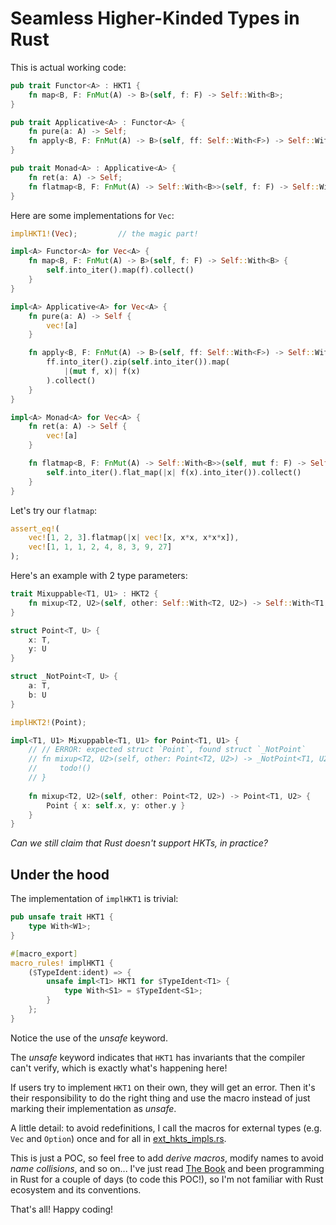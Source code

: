 # Seamless Higher-Kinded Types in Rust

This is actual working code:

```rust
pub trait Functor<A> : HKT1 {
    fn map<B, F: FnMut(A) -> B>(self, f: F) -> Self::With<B>;
}

pub trait Applicative<A> : Functor<A> {
    fn pure(a: A) -> Self;
    fn apply<B, F: FnMut(A) -> B>(self, ff: Self::With<F>) -> Self::With<B>;
}

pub trait Monad<A> : Applicative<A> {
    fn ret(a: A) -> Self;
    fn flatmap<B, F: FnMut(A) -> Self::With<B>>(self, f: F) -> Self::With<B>;
}
```

Here are some implementations for `Vec`:

```rust
implHKT1!(Vec);         // the magic part!

impl<A> Functor<A> for Vec<A> {
    fn map<B, F: FnMut(A) -> B>(self, f: F) -> Self::With<B> {
        self.into_iter().map(f).collect()
    }
}

impl<A> Applicative<A> for Vec<A> {
    fn pure(a: A) -> Self {
        vec![a]
    }

    fn apply<B, F: FnMut(A) -> B>(self, ff: Self::With<F>) -> Self::With<B> {
        ff.into_iter().zip(self.into_iter()).map(
            |(mut f, x)| f(x)
        ).collect()
    }
}

impl<A> Monad<A> for Vec<A> {
    fn ret(a: A) -> Self {
        vec![a]
    }

    fn flatmap<B, F: FnMut(A) -> Self::With<B>>(self, mut f: F) -> Self::With<B> {
        self.into_iter().flat_map(|x| f(x).into_iter()).collect()
    }
}
```

Let's try our `flatmap`:


```rust
assert_eq!(
    vec![1, 2, 3].flatmap(|x| vec![x, x*x, x*x*x]),
    vec![1, 1, 1, 2, 4, 8, 3, 9, 27]
);
```

Here's an example with 2 type parameters:

```rust
trait Mixuppable<T1, U1> : HKT2 {
    fn mixup<T2, U2>(self, other: Self::With<T2, U2>) -> Self::With<T1, U2>;
}

struct Point<T, U> {
    x: T,
    y: U
}

struct _NotPoint<T, U> {
    a: T,
    b: U
}

implHKT2!(Point);

impl<T1, U1> Mixuppable<T1, U1> for Point<T1, U1> {
    // // ERROR: expected struct `Point`, found struct `_NotPoint`
    // fn mixup<T2, U2>(self, other: Point<T2, U2>) -> _NotPoint<T1, U2> {
    //     todo!()
    // }
    
    fn mixup<T2, U2>(self, other: Point<T2, U2>) -> Point<T1, U2> {
        Point { x: self.x, y: other.y }
    }
}
```

*Can we still claim that Rust doesn't support HKTs, in practice?*

## Under the hood

The implementation of `implHKT1` is trivial:

```rust
pub unsafe trait HKT1 {
    type With<W1>;
}

#[macro_export]
macro_rules! implHKT1 {
    ($TypeIdent:ident) => {
        unsafe impl<T1> HKT1 for $TypeIdent<T1> {
            type With<S1> = $TypeIdent<S1>;
        }
    };
}
```

Notice the use of the *unsafe* keyword.

The *unsafe* keyword indicates that `HKT1` has invariants that the compiler can't verify, which is exactly what's happening here!

If users try to implement `HKT1` on their own, they will get an error. Then it's their responsibility to do the right thing and use the macro instead of just marking their implementation as *unsafe*.

A little detail: to avoid redefinitions, I call the macros for external types (e.g. `Vec` and `Option`) once and for all in [ext_hkts_impls.rs](src/ext_hkts_impls.rs).

This is just a POC, so feel free to add *derive macros*, modify names to avoid *name collisions*, and so on... I've just read [The Book](https://doc.rust-lang.org/book/) and been programming in Rust for a couple of days (to code this POC!), so I'm not familiar with Rust ecosystem and its conventions.

That's all! Happy coding!
